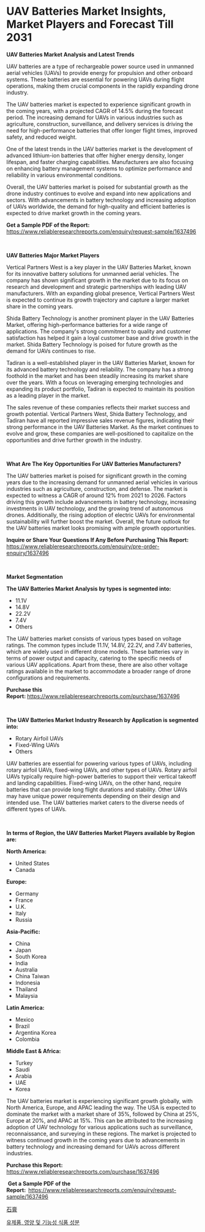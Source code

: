 <p><h1>UAV Batteries Market Insights, Market Players and Forecast Till 2031</h1></p><p><strong>UAV Batteries Market Analysis and Latest Trends</strong></p>
<p><p>UAV batteries are a type of rechargeable power source used in unmanned aerial vehicles (UAVs) to provide energy for propulsion and other onboard systems. These batteries are essential for powering UAVs during flight operations, making them crucial components in the rapidly expanding drone industry.</p><p>The UAV batteries market is expected to experience significant growth in the coming years, with a projected CAGR of 14.5% during the forecast period. The increasing demand for UAVs in various industries such as agriculture, construction, surveillance, and delivery services is driving the need for high-performance batteries that offer longer flight times, improved safety, and reduced weight.</p><p>One of the latest trends in the UAV batteries market is the development of advanced lithium-ion batteries that offer higher energy density, longer lifespan, and faster charging capabilities. Manufacturers are also focusing on enhancing battery management systems to optimize performance and reliability in various environmental conditions.</p><p>Overall, the UAV batteries market is poised for substantial growth as the drone industry continues to evolve and expand into new applications and sectors. With advancements in battery technology and increasing adoption of UAVs worldwide, the demand for high-quality and efficient batteries is expected to drive market growth in the coming years.</p></p>
<p><strong>Get a Sample PDF of the Report:&nbsp;</strong> <a href="https://www.reliableresearchreports.com/enquiry/request-sample/1637496">https://www.reliableresearchreports.com/enquiry/request-sample/1637496</a></p>
<p>&nbsp;</p>
<p><strong>UAV Batteries Major Market Players</strong></p>
<p><p>Vertical Partners West is a key player in the UAV Batteries Market, known for its innovative battery solutions for unmanned aerial vehicles. The company has shown significant growth in the market due to its focus on research and development and strategic partnerships with leading UAV manufacturers. With an expanding global presence, Vertical Partners West is expected to continue its growth trajectory and capture a larger market share in the coming years.</p><p>Shida Battery Technology is another prominent player in the UAV Batteries Market, offering high-performance batteries for a wide range of applications. The company's strong commitment to quality and customer satisfaction has helped it gain a loyal customer base and drive growth in the market. Shida Battery Technology is poised for future growth as the demand for UAVs continues to rise.</p><p>Tadiran is a well-established player in the UAV Batteries Market, known for its advanced battery technology and reliability. The company has a strong foothold in the market and has been steadily increasing its market share over the years. With a focus on leveraging emerging technologies and expanding its product portfolio, Tadiran is expected to maintain its position as a leading player in the market.</p><p>The sales revenue of these companies reflects their market success and growth potential. Vertical Partners West, Shida Battery Technology, and Tadiran have all reported impressive sales revenue figures, indicating their strong performance in the UAV Batteries Market. As the market continues to evolve and grow, these companies are well-positioned to capitalize on the opportunities and drive further growth in the industry.</p></p>
<p>&nbsp;</p>
<p><strong>What Are The Key Opportunities For UAV Batteries Manufacturers?</strong></p>
<p><p>The UAV batteries market is poised for significant growth in the coming years due to the increasing demand for unmanned aerial vehicles in various industries such as agriculture, construction, and defense. The market is expected to witness a CAGR of around 12% from 2021 to 2026. Factors driving this growth include advancements in battery technology, increasing investments in UAV technology, and the growing trend of autonomous drones. Additionally, the rising adoption of electric UAVs for environmental sustainability will further boost the market. Overall, the future outlook for the UAV batteries market looks promising with ample growth opportunities.</p></p>
<p><strong>Inquire or Share Your Questions If Any Before Purchasing This Report:</strong> <a href="https://www.reliableresearchreports.com/enquiry/pre-order-enquiry/1637496">https://www.reliableresearchreports.com/enquiry/pre-order-enquiry/1637496</a></p>
<p>&nbsp;</p>
<p><strong>Market Segmentation</strong></p>
<p><strong>The UAV Batteries Market Analysis by types is segmented into:</strong></p>
<p><ul><li>11.1V</li><li>14.8V</li><li>22.2V</li><li>7.4V</li><li>Others</li></ul></p>
<p><p>The UAV batteries market consists of various types based on voltage ratings. The common types include 11.1V, 14.8V, 22.2V, and 7.4V batteries, which are widely used in different drone models. These batteries vary in terms of power output and capacity, catering to the specific needs of various UAV applications. Apart from these, there are also other voltage ratings available in the market to accommodate a broader range of drone configurations and requirements.</p></p>
<p><strong>Purchase this Report:&nbsp;</strong><a href="https://www.reliableresearchreports.com/purchase/1637496">https://www.reliableresearchreports.com/purchase/1637496</a></p>
<p>&nbsp;</p>
<p><strong>The UAV Batteries Market Industry Research by Application is segmented into:</strong></p>
<p><ul><li>Rotary Airfoil UAVs</li><li>Fixed-Wing UAVs</li><li>Others</li></ul></p>
<p><p>UAV batteries are essential for powering various types of UAVs, including rotary airfoil UAVs, fixed-wing UAVs, and other types of UAVs. Rotary airfoil UAVs typically require high-power batteries to support their vertical takeoff and landing capabilities. Fixed-wing UAVs, on the other hand, require batteries that can provide long flight durations and stability. Other UAVs may have unique power requirements depending on their design and intended use. The UAV batteries market caters to the diverse needs of different types of UAVs.</p></p>
<p>&nbsp;</p>
<p><strong>In terms of Region, the UAV Batteries Market Players available by Region are:</strong></p>
<p>
    <p> <strong> North America: </strong>
        <ul>
            <li>United States</li>
            <li>Canada</li>
        </ul>
        </p> 
    <p> <strong> Europe: </strong>
        <ul>
            <li>Germany</li>
            <li>France</li>
            <li>U.K.</li>
            <li>Italy</li>
            <li>Russia</li>
        </ul>
        </p> 
    <p> <strong> Asia-Pacific: </strong>
        <ul>
            <li>China</li>
            <li>Japan</li>
            <li>South Korea</li>
            <li>India</li>
            <li>Australia</li>
            <li>China Taiwan</li>
            <li>Indonesia</li>
            <li>Thailand</li>
            <li>Malaysia</li>
        </ul>
        </p> 
    <p> <strong> Latin America: </strong>
        <ul>
            <li>Mexico</li>
            <li>Brazil</li>
            <li>Argentina Korea</li>
            <li>Colombia</li>
        </ul>
        </p> 
    <p> <strong> Middle East & Africa: </strong>
        <ul>
            <li>Turkey</li>
            <li>Saudi</li>
            <li>Arabia</li>
            <li>UAE</li>
            <li>Korea</li>
        </ul>
    </p>
    </p>
<p><p>The UAV batteries market is experiencing significant growth globally, with North America, Europe, and APAC leading the way. The USA is expected to dominate the market with a market share of 35%, followed by China at 25%, Europe at 20%, and APAC at 15%. This can be attributed to the increasing adoption of UAV technology for various applications such as surveillance, reconnaissance, and surveying in these regions. The market is projected to witness continued growth in the coming years due to advancements in battery technology and increasing demand for UAVs across different industries.</p></p>
<p><strong>Purchase this Report: </strong><a href="https://www.reliableresearchreports.com/purchase/1637496">https://www.reliableresearchreports.com/purchase/1637496</a></p>
<p>&nbsp;<strong>Get a Sample PDF of the Report:&nbsp;&nbsp;</strong><a href="https://www.reliableresearchreports.com/enquiry/request-sample/1637496">https://www.reliableresearchreports.com/enquiry/request-sample/1637496</a></p>
<p><strong></strong></p>
<p><p><a href="https://github.com/ppmazlotr77499/Market-Research-Report-List-1/blob/main/790661916013.md">石膏</a></p><p><a href="https://github.com/idcefvhkdut6/Market-Research-Report-List-1/blob/main/734653614789.md">유제품, 영양 및 기능성 식품 성분</a></p></p>